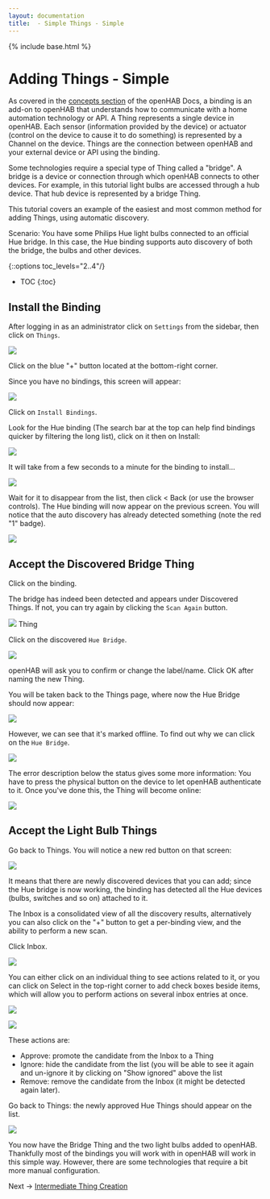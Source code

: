```yaml
---
layout: documentation
title:  - Simple Things - Simple
---
```


{% include base.html %}

# Adding Things - Simple

As covered in the [concepts section]({{base}}/../../../concepts/index.html) of the openHAB Docs, a binding is an add-on to openHAB that understands how to communicate with a home automation technology or API. A Thing represents a single device in openHAB. Each sensor (information provided by the device) or actuator (control on the device to cause it to do something) is represented by a Channel on the device. Things are the connection between openHAB and your external device or API using the binding.

Some technologies require a special type of Thing called a "bridge". A bridge is a device or connection through which openHAB connects to other devices. For example, in this tutorial light bulbs are accessed through a hub device. That hub device is represented by a bridge Thing.

This tutorial covers an example of the easiest and most common method for adding Things, using automatic discovery. 

Scenario: You have some Philips Hue light bulbs connected to an official Hue bridge. In this case, the Hue binding supports auto discovery of both the bridge, the bulbs and other devices.

{::options toc_levels="2..4"/}

- TOC
{:toc}


## Install the Binding

After logging in as an administrator click on `Settings` from the sidebar, then click on `Things`.

![](images/empty_things_menu.png) 

Click on the blue "+" button located at the bottom-right corner.

Since you have no bindings, this screen will appear:

![](images/choose_binding.png) 

Click on `Install Bindings`.

Look for the Hue binding (The search bar at the top can help find bindings quicker by filtering the long list), click on it then on Install:

![](images/install_hue.png) 

It will take from a few seconds to a minute for the binding to install...

![](images/installing_hue.png) 

Wait for it to disappear from the list, then click < Back (or use the browser controls).
The Hue binding will now appear on the previous screen. You will notice that the auto discovery has already detected something (note the red "1" badge).

![](images/installed_hue.png) 

## Accept the Discovered Bridge Thing

Click on the binding.

The bridge has indeed been detected and appears under Discovered Things. If not, you can try again by clicking the `Scan Again` button.

![](images/hue_things_discover_bridge.png) Thing

Click on the discovered `Hue Bridge`.

![](images/add_hue_bridge.png) 

openHAB will ask you to confirm or change the label/name. Click OK after naming the new Thing.

You will be taken back to the Things page, where now the Hue Bridge should now appear:

![](images/hue_bridge_offline.png) 

However, we can see that it's marked offline. To find out why we can click on the `Hue Bridge`.

![](images/hue_bridge_config_error.png) 

The error description below the status gives some more information: You have to press the physical button on the device to let openHAB authenticate to it. Once you've done this, the Thing will become online:

![](images/hue_bridge_online.png) 

## Accept the Light Bulb Things

Go back to Things.
You will notice a new red button on that screen:

![](images/hue_inbox.png) 

It means that there are newly discovered devices that you can add; since the Hue bridge is now working, the binding has detected all the Hue devices (bulbs, switches and so on) attached to it.

The Inbox is a consolidated view of all the discovery results, alternatively you can also click on the "+" button to get a per-binding view, and the ability to perform a new scan.

Click Inbox.

![](images/discovered_hue_things.png) 

You can either click on an individual thing to see actions related to it, or you can click on Select in the top-right corner to add check boxes beside items, which will allow you to perform actions on several inbox entries at once.

![](images/hue_individual_add.png) 

![](images/hue_bulk_add.png) 

These actions are:
- Approve: promote the candidate from the Inbox to a Thing
- Ignore: hide the candidate from the list (you will be able to see it again and un-ignore it by clicking on "Show ignored" above the list
- Remove: remove the candidate from the Inbox (it might be detected again later).

Go back to Things: the newly approved Hue Things should appear on the list.

![](images/hue_things_added.png)

You now have the Bridge Thing and the two light bulbs added to openHAB. Thankfully most of the bindings you will work with in openHAB will work in this simple way. However, there are some technologies that require a bit more manual configuration.

Next -> [Intermediate Thing Creation]({{base}}/tutorials/getting_started/../../../first_steps.html)
<!--Previous -> [First Steps](https://community.openhab.org/t/wiki-getting-started-with-oh3-rewriting-the-tutorial-2-first-steps/100990) -->